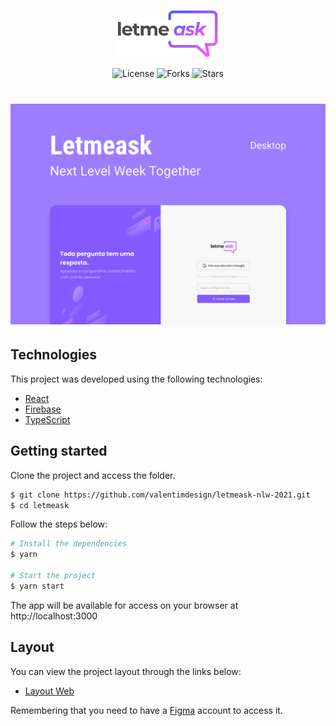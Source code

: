 <p align="center">
  <img alt="Letmeask" src=".github/logo.svg" width="160px">
</p>



<p align="center">
        <img  src="https://img.shields.io/static/v1?label=license&message=MIT&color=5965E0&labelColor=121214" alt="License">
        <img src="https://img.shields.io/github/forks/Valentim/letmeask?label=forks&message=MIT&color=5965E0&labelColor=121214" alt="Forks">
        <img src="https://img.shields.io/github/stars/Valentim/letmeask?label=stars&message=MIT&color=5965E0&labelColor=121214" alt="Stars">
</p>
<h1 align="center">
    <img alt="Letmeask" title="Letmeask" src=".github/cover.svg" />
</h1>


## Technologies

This project was developed using the following technologies:

- [React](https://reactjs.org)
- [Firebase](https://firebase.google.com/)
- [TypeScript](https://www.typescriptlang.org/)

## Getting started

Clone the project and access the folder.

```bash
$ git clone https://github.com/valentimdesign/letmeask-nlw-2021.git
$ cd letmeask
```

Follow the steps below:
```bash
# Install the dependencies
$ yarn

# Start the project
$ yarn start
```
The app will be available for access on your browser at http://localhost:3000

## Layout

You can view the project layout through the links below:

- [Layout Web](https://www.figma.com/file/u0BQK8rCf2KgzcukdRRCWh/Letmeask/duplicate)

Remembering that you need to have a [Figma](http://figma.com/) account to access it.
